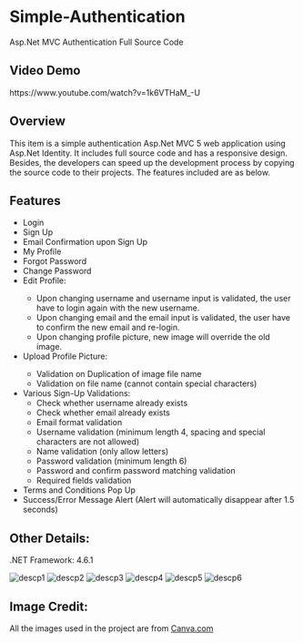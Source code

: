 # Simple-Authentication
Asp.Net MVC Authentication Full Source Code

<h2>Video Demo</h2>
https://www.youtube.com/watch?v=1k6VTHaM_-U

<h2>Overview</h2>
<p>This item is a simple authentication Asp.Net MVC 5 web application using Asp.Net Identity. 
It includes full source code and has a responsive design. 
Besides, the developers can speed up the development process by copying the source code 
to their projects. The features included are as below.</p>

<h2>Features</h2>
<ul>
<li>Login</li>
<li>Sign Up</li>
<li>Email Confirmation upon Sign Up</li>
<li>My Profile</li>
<li>Forgot Password</li>
<li>Change Password</li>
<li>Edit Profile:</li>
<ul>
<li>Upon changing username and username input is validated, the user have to login again with the new username.</li>
<li>Upon changing email and the email input is validated, the user have to confirm the new email and re-login.</li>
<li>Upon changing profile picture, new image will override the old image.</li>
</ul>
<li>Upload Profile Picture:</li>
<ul>
<li>Validation on Duplication of image file name</li>
<li>Validation on file name (cannot contain special characters)</li>
</ul>
<li>Various Sign-Up Validations:
<ul>
<li>Check whether username already exists</li>
<li>Check whether email already exists</li>
<li>Email format validation</li>
<li>Username validation (minimum length 4, spacing and special characters are not allowed)</li>
<li>Name validation (only allow letters)</li>
<li>Password validation (minimum length 6)</li>
<li>Password and confirm password matching validation</li>
<li>Required fields validation</li>
</ul>
</li>
<li>Terms and Conditions Pop Up</li>
<li>Success/Error Message Alert (Alert will automatically disappear after 1.5 seconds)</li>

</ul>

<h2>Other Details:</h2>
<p>.NET Framework: 4.6.1</p>
<img src="https://padlet-uploads.storage.googleapis.com/432143275/81ae164310158eed17f86478ef7011c9/7.png" alt="descp1" style="height:auto;max-width:100%">
<img src="https://padlet-uploads.storage.googleapis.com/432143275/b0927d240bcde7bdc58ed390d72973f1/8.png" alt="descp2" style="height:auto;max-width:100%">
<img src="https://padlet-uploads.storage.googleapis.com/432143275/f326389e53706456f2840ad0a38dc1ff/3.png" alt="descp3" style="height:auto;max-width:100%">
<img src="https://padlet-uploads.storage.googleapis.com/432143275/5917817fab775a2fa969895ab177d14b/4.png" alt="descp4" style="height:auto;max-width:100%">
<img src="https://padlet-uploads.storage.googleapis.com/432143275/8d52b124b43efa8337bcab475d6369ec/5.png" alt="descp5" style="height:auto;max-width:100%">
<img src="https://padlet-uploads.storage.googleapis.com/432143275/c3a393ac624fe3a824c35c3d18aaca43/6.png" alt="descp6" style="height:auto;max-width:100%">

<h2>Image Credit:</h2>
<p>All the images used in the project are from <a href="https://www.canva.com/join/maize-clocks-bangle">Canva.com</a></p>

